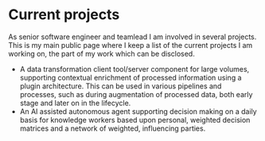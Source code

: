 # Current projects
As senior software engineer and teamlead I am involved in several projects. This is my main public page where I keep a list of the current projects I am working on, the part of my work which can be disclosed.

- A data transformation client tool/server component for large volumes, supporting contextual enrichment of processed information using a plugin architecture. This can be used in various pipelines and processes, such as during augmentation of processed data, both early stage and later on in the lifecycle.
- An AI assisted autonomous agent supporting decision making on a daily basis for knowledge workers based upon personal, weighted decision matrices and a network of weighted, influencing parties.
